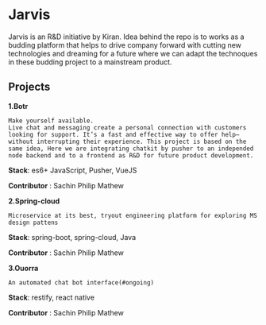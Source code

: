 # Jarvis

Jarvis is an R&D initiative by Kiran. Idea behind the repo is to works as a budding platform that helps to drive company forward with cutting new technologies and dreaming for a future where we can adapt the technoques in these budding project to a mainstream product.

## Projects

**1.Botr**

    Make yourself available.
    Live chat and messaging create a personal connection with customers looking for support. It’s a fast and effective way to offer help—without interrupting their experience. This project is based on the same idea, Here we are integrating chatkit by pusher to an independed node backend and to a frontend as R&D for future product development.

  **Stack**: es6+ JavaScript, Pusher, VueJS

  **Contributor** : Sachin Philip Mathew

**2.Spring-cloud**

    Microservice at its best, tryout engineering platform for exploring MS design pattens

  **Stack**: spring-boot, spring-cloud, Java

  **Contributor** : Sachin Philip Mathew

**3.Ouorra**

    An automated chat bot interface(#ongoing)

  **Stack**: restify, react native

  **Contributor** : Sachin Philip Mathew
